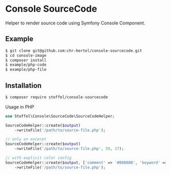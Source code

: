 # Console SourceCode
Helper to render source code using Symfony Console Component.

## Example

```bash
$ git clone git@github.com:chr-hertel/console-sourcecode.git
$ cd console-image
$ composer install
$ example/php-code
$ example/php-file
```

## Installation

```bash
$ composer require stoffel/console-sourcecode
```

Usage in PHP

```php
use Stoffel\Console\SourceCode\SourceCodeHelper;

SourceCodeHelper::create($output)
    ->writeFile('/path/to/source-file.php');

// only an excerpt
SourceCodeHelper::create($output)
    ->writeFile('/path/to/source-file.php', 59, 17);

// with explicit color config
SourceCodeHelper::create($output, ['comment' => '#000000', 'keyword' => '#FFDD00'])
    ->writeFile('/path/to/source-file.php');
```

